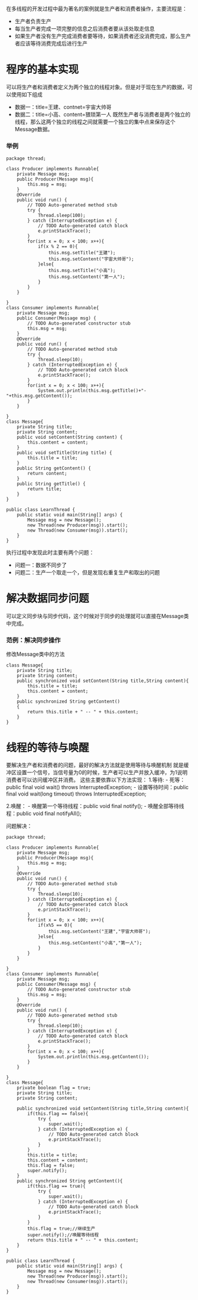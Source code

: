 在多线程的开发过程中最为著名的案例就是生产者和消费者操作，主要流程是：
- 生产者负责生产
- 每当生产者完成一项完整的信息之后消费者要从该处取走信息
- 如果生产者没有生产完成消费者要等待，如果消费者还没消费完成，那么生产者应该等待消费完成后进行生产

# 程序的基本实现
可以将生产者和消费者定义为两个独立的线程对象。但是对于现在生产的数据，可以使用如下组成
- 数据一：title=王建、contnet=宇宙大帅哥
- 数据二：title=小高、content=猥琐第一人
既然生产者与消费者是两个独立的线程，那么这两个独立的线程之间就需要一个独立的集中点来保存这个Message数据。
### 举例
```
package thread;

class Producer implements Runnable{
	private Message msg;
	public Producer(Message msg){
		this.msg = msg;
	}
	@Override
	public void run() {
		// TODO Auto-generated method stub
		try {
			Thread.sleep(100);
		} catch (InterruptedException e) {
			// TODO Auto-generated catch block
			e.printStackTrace();
		}
		for(int x = 0; x < 100; x++){
			if(x % 2 == 0){
				this.msg.setTitle("王建");
				this.msg.setContent("宇宙大帅哥");
			}else{
				this.msg.setTitle("小高");
				this.msg.setContent("第一人");
			}
		}
	}
	
}
class Consumer implements Runnable{
	private Message msg;
	public Consumer(Message msg) {
		// TODO Auto-generated constructor stub
		this.msg = msg;
	}
	@Override
	public void run() {
		// TODO Auto-generated method stub
		try {
			Thread.sleep(10);
		} catch (InterruptedException e) {
			// TODO Auto-generated catch block
			e.printStackTrace();
		}
		for(int x = 0; x < 100; x++){
			System.out.println(this.msg.getTitle()+"-"+this.msg.getContent());
		}
	}
	
}
class Message{
	private String title;
	private String content;
	public void setContent(String content) {
		this.content = content;
	}
	public void setTitle(String title) {
		this.title = title;
	}
	public String getContent() {
		return content;
	}
	public String getTitle() {
		return title;
	}
}

public class LearnThread {
	public static void main(String[] args) {
		Message msg = new Message();
		new Thread(new Producer(msg)).start();
		new Thread(new Consumer(msg)).start();
	}
}
```
执行过程中发现此时主要有两个问题：
- 问题一：数据不同步了
- 问题二：生产一个取走一个，但是发现右重复生产和取出的问题

# 解决数据同步问题
可以定义同步块与同步代码，这个时候对于同步的处理就可以直接在Message类中完成。
### 范例：解决同步操作
修改Message类中的方法
```
class Message{
	private String title;
	private String content;
	public synchronized void setContent(String title,String content){
		this.title = title;
		this.content = content;
	}
	public synchronized String getContent()
	{
		return this.title + " -- " + this.content;
	}
}
```

# 线程的等待与唤醒
要解决生产者和消费者的问题，最好的解决方法就是使用等待与唤醒机制
就是缓冲区设置一个信号，当信号量为0的时候，生产者可以生产并放入缓冲，为1说明消费者可以访问缓冲区并消费。
这些主要依靠以下方法实现：
1.等待:
	- 死等：public final void wait() throws InterruptedException;
	- 设置等待时间：public final void wait(long timeout) throws InterruptedException;

2.唤醒：
	- 唤醒第一个等待线程：public void final notify();
	- 唤醒全部等待线程：public void final notifyAll();

问题解决：
```
package thread;

class Producer implements Runnable{
	private Message msg;
	public Producer(Message msg){
		this.msg = msg;
	}
	@Override
	public void run() {
		// TODO Auto-generated method stub
		try {
			Thread.sleep(10);
		} catch (InterruptedException e) {
			// TODO Auto-generated catch block
			e.printStackTrace();
		}
		for(int x = 0; x < 100; x++){
			if(x%5 == 0){
				this.msg.setContent("王建","宇宙大帅哥");
			}else{
				this.msg.setContent("小高","第一人");
			}
		}
	}
	
}
class Consumer implements Runnable{
	private Message msg;
	public Consumer(Message msg) {
		// TODO Auto-generated constructor stub
		this.msg = msg;
	}
	@Override
	public void run() {
		// TODO Auto-generated method stub
		try {
			Thread.sleep(10);
		} catch (InterruptedException e) {
			// TODO Auto-generated catch block
			e.printStackTrace();
		}
		for(int x = 0; x < 100; x++){
			System.out.println(this.msg.getContent());
		}
	}
	
}
class Message{
	private boolean flag = true;
	private String title;
	private String content;
	
	public synchronized void setContent(String title,String content){
		if(this.flag == false){
			try {
				super.wait();
			} catch (InterruptedException e) {
				// TODO Auto-generated catch block
				e.printStackTrace();
			}
		}
		this.title = title;
		this.content = content;
		this.flag = false;
		super.notify();
	}
	public synchronized String getContent(){
		if(this.flag == true){
			try {
				super.wait();
			} catch (InterruptedException e) {
				// TODO Auto-generated catch block
				e.printStackTrace();
			}			
		}
		this.flag = true;//继续生产
		super.notify();//唤醒等待线程
		return this.title + " -- " + this.content;
	}
}

public class LearnThread {
	public static void main(String[] args) {
		Message msg = new Message();
		new Thread(new Producer(msg)).start();
		new Thread(new Consumer(msg)).start();
	}
}
```
